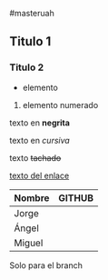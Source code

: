 #masteruah

## Titulo 1

### Titulo 2

- elemento

1. elemento numerado

texto en **negrita**

texto en *cursiva*

texto ~~tachado~~

[texto del enlace](http://www.google.com)

| Nombre  | GITHUB      |
|---------|-------------|
|  Jorge  |             |
|  Ángel  |             |
|  Miguel |             |



Solo para el branch
